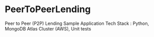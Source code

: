 # PeerToPeerLending
Peer to Peer (P2P) Lending Sample Application Tech Stack : Python, MongoDB Atlas Cluster (AWS), Unit tests
